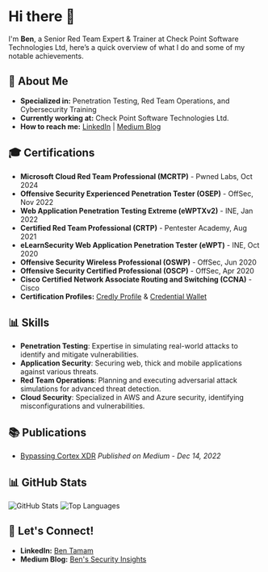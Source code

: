 # Hi there 👋

I'm **Ben**, a Senior Red Team Expert & Trainer at Check Point Software Technologies Ltd, here’s a quick overview of what I do and some of my notable achievements.

## 🚀 About Me

- **Specialized in:** Penetration Testing, Red Team Operations, and Cybersecurity Training
- **Currently working at:** Check Point Software Technologies Ltd.
- **How to reach me:** [LinkedIn](https://www.linkedin.com/in/bentamam) | [Medium Blog](https://medium.com/@BenTamam)

## 🎓 Certifications

- **Microsoft Cloud Red Team Professional (MCRTP)** - Pwned Labs, Oct 2024
- **Offensive Security Experienced Penetration Tester (OSEP)** - OffSec, Nov 2022
- **Web Application Penetration Testing Extreme (eWPTXv2)** - INE, Jan 2022
- **Certified Red Team Professional (CRTP)** - Pentester Academy, Aug 2021
- **eLearnSecurity Web Application Penetration Tester (eWPT)** - INE, Oct 2020
- **Offensive Security Wireless Professional (OSWP)** - OffSec, Jun 2020
- **Offensive Security Certified Professional (OSCP)** - OffSec, Apr 2020
- **Cisco Certified Network Associate Routing and Switching (CCNA)** - Cisco
- **Certification Profiles:**  [Credly Profile](https://www.credly.com/users/ben-tamam) & [Credential Wallet](https://www.credential.net/profile/bentamam737968/wallet)

## 📊 Skills

- **Penetration Testing**: Expertise in simulating real-world attacks to identify and mitigate vulnerabilities.
- **Application Security**: Securing web, thick and mobile applications against various threats.
- **Red Team Operations**: Planning and executing adversarial attack simulations for advanced threat detection.
- **Cloud Security**: Specialized in AWS and Azure security, identifying misconfigurations and vulnerabilities.

## 📚 Publications

- [Bypassing Cortex XDR](https://medium.com/@BenTamam/bypassing-cortex-xdr)
  *Published on Medium - Dec 14, 2022*  
  

## 📊 GitHub Stats

![GitHub Stats](https://github-readme-stats.vercel.app/api?username=BenTamam&show_icons=true&theme=radical)
![Top Languages](https://github-readme-stats.vercel.app/api/top-langs/?username=BenTamam&layout=compact&theme=radical)


## 🤝 Let's Connect!

- **LinkedIn:** [Ben Tamam](https://www.linkedin.com/in/bentamam)
- **Medium Blog:** [Ben's Security Insights](https://medium.com/@BenTamam)

